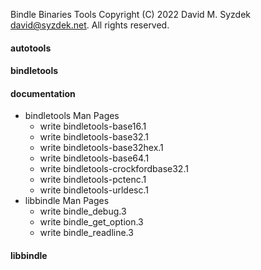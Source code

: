 
Bindle Binaries Tools
Copyright (C) 2022 David M. Syzdek <david@syzdek.net>.
All rights reserved.

#### autotools

#### bindletools

#### documentation
   * bindletools Man Pages
     - write bindletools-base16.1
     - write bindletools-base32.1
     - write bindletools-base32hex.1
     - write bindletools-base64.1
     - write bindletools-crockfordbase32.1
     - write bindletools-pctenc.1
     - write bindletools-urldesc.1
   * libbindle Man Pages
     - write bindle_debug.3
     - write bindle_get_option.3
     - write bindle_readline.3

#### libbindle

